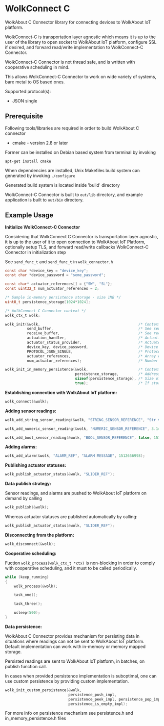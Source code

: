 # WolkConnect C
WolkAbout C Connector library for connecting devices to WolkAbout IoT platform.

WolkConnect-C is transportation layer agnostic which means it is up to the user of the library to open socket to WolkAbout IoT platform,
configure SSL if desired, and forward read/write implementation to WolkConnect-C Connector.

WolkConnect-C Connector is not thread safe, and is written with cooperative scheduling in mind.

This allows WolkConnect-C Connector to work on wide variety of systems, bare metal to OS based ones.

Supported protocol(s):
* JSON single

Prerequisite
------
Following tools/libraries are required in order to build WolkAbout C connector

* cmake - version 2.8 or later

Former can be installed on Debian based system from terminal by invoking

`apt-get install cmake`

When dependencies are installed, Unix Makefiles build system can generated by invoking `./configure`

Generated build system is located inside 'build' directory

WolkConnect-C Connector is built to `out/lib` directory, and example application is built to `out/bin` directory.

Example Usage
-------------
**Initialize WolkConnect-C Connector**

Considering that WolkConnect C Connector is transportation layer agnostic, it is up to the user of it to open connection to
WolkAbout IoT Platform, optionally setup TLS, and forward read/write callbacks WolkConnect-C Connector in initialization
step

See `send_func_t` and `send_func_t` in `wolk_connector.h`

```c
const char *device_key = "device_key";
const char *device_password = "some_password";

const char* actuator_references[] = {"SW", "SL"};
const uint32_t num_actuator_references = 2;

/* Sample in-memory persistence storage - size 1MB */
uint8_t persistence_storage[1024*1024];

/* WolkConnect-C Connector context */
wolk_ctx_t wolk;

wolk_init(&wolk,                                             /* Context */
          send_buffer,                                       /* See send_func_t */
          receive_buffer,                                    /* See recv_func_t */
          actuation_handler,                                 /* Actuation handler        - see actuation_handler_t */
          actuator_status_provider,                          /* Actuator status provider - see actuator_status_provider_t */
          device_key, device_password,                       /* Device key and password provided by WolkAbout IoT Platform upon device creation */
          PROTOCOL_JSON_SINGLE,                              /* Protocol specified for device */
          actuator_references,                               /* Array of actuator references */
          num_actuator_references);                          /* Number of actuator references */

wolk_init_in_memory_persistence(&wolk,                       /* Context */
                                persistence_storage,         /* Address to start of the memory which will be used by persistence mechanism */
                                sizeof(persistence_storage), /* Size of memory in bytes */
                                true);                       /* If storage is full overwrite oldest item when pushing */
```

**Establishing connection with WolkAbout IoT platform:**
```c
wolk_connect(&wolk);
```
**Adding sensor readings:**
```c
wolk_add_string_sensor_reading(&wolk, "STRING_SENSOR_REFERENCE", "Str value", 0);

wolk_add_numeric_sensor_reading(&wolk, "NUMERIC_SENSOR_REFERENCE", 3.14, 1512656998);

wolk_add_bool_sensor_reading(&wolk, "BOOL_SENSOR_REFERENCE", false, 1512656798);
```

**Adding alarms:**
```c
wolk_add_alarm(&wolk, "ALARM_REF", "ALARM MESSAGE", 1512656998);
```

**Publishing actuator statuses:**
```c
wolk_publish_actuator_status(&wolk, "SLIDER_REF");
```

**Data publish strategy:**

Sensor readings, and alarms are pushed to WolkAbout IoT platform on demand by calling
```c
wolk_publish(&wolk);
```

Whereas actuator statuses are published automatically by calling:
```c
wolk_publish_actuator_status(&wolk, "SLIDER_REF");
```

**Disconnecting from the platform:**
```c
wolk_disconnect(&wolk);
```

**Cooperative scheduling:**

Fuction `wolk_process(wolk_ctx_t *ctx)` is non-blocking in order to comply with cooperative scheduling,
and it must to be called periodically.

```c
while (keep_running)
{
    wolk_process(&wolk);

    task_one();

    task_three();

    usleep(500);
}
```

**Data persistence:**

WolkAbout C Connector provides mechanism for persisting data in situations where readings can not be sent to WolkAbout IoT platform.
Default implementation can work with in-memory or memory mapped storage.

Persisted readings are sent to WolkAbout IoT platform, in batches, on publish function call.

In cases when provided persistence implementation is suboptimal, one can use custom persistence by providing custom implementation.

```c
wolk_init_custom_persistence(&wolk,
                             persistence_push_impl,
                             persistence_peek_impl, persistence_pop_impl,
                             persistence_is_empty_impl);
```

For more info on persistence mechanism see persistence.h and in_memory_persistence.h files
